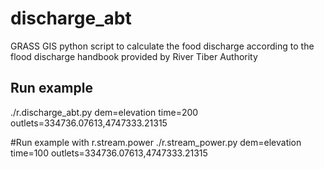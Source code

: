 # discharge_abt
GRASS GIS python script to calculate the food discharge according to the flood discharge handbook provided by River Tiber Authority

## Run example
./r.discharge_abt.py dem=elevation  time=200 outlets=334736.07613,4747333.21315

#Run example with r.stream.power
 ./r.stream_power.py dem=elevation time=100 outlets=334736.07613,4747333.21315

